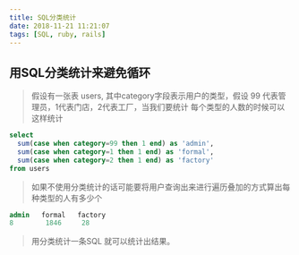 ```yaml
---
title: SQL分类统计
date: 2018-11-21 11:21:07
tags: [SQL, ruby, rails]
---
```


## 用SQL分类统计来避免循环

>假设有一张表 users, 其中category字段表示用户的类型，假设 99 代表管理员，1代表门店，2代表工厂，当我们要统计 每个类型的人数的时候可以这样统计

```SQL
select
  sum(case when category=99 then 1 end) as 'admin',
  sum(case when category=1 then 1 end) as 'formal',
  sum(case when category=2 then 1 end) as 'factory'
from users
```

>如果不使用分类统计的话可能要将用户查询出来进行遍历叠加的方式算出每种类型的人有多少个


```SQL
admin   formal   factory
8        1846     28
```

>用分类统计一条SQL 就可以统计出结果。
